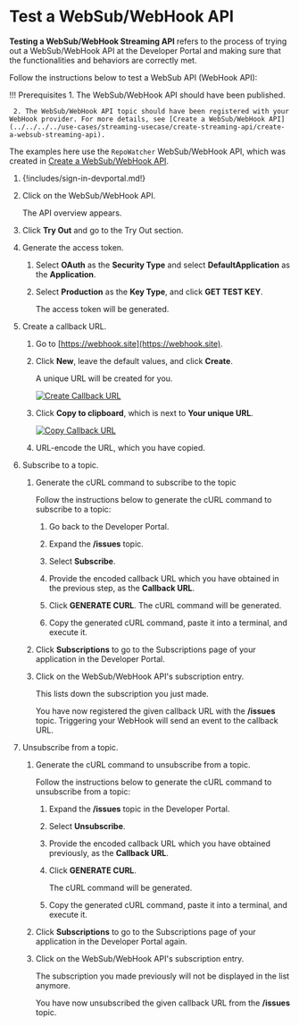 # Test a WebSub/WebHook API

**Testing a WebSub/WebHook Streaming API** refers to the process of trying out a WebSub/WebHook API at the Developer Portal and making sure that the functionalities and behaviors are correctly met.

Follow the instructions below to test a WebSub API (WebHook API):

!!! Prerequisites
     1. The WebSub/WebHook API should have been published.

     2. The WebSub/WebHook API topic should have been registered with your WebHook provider. For more details, see [Create a WebSub/WebHook API](../../../../use-cases/streaming-usecase/create-streaming-api/create-a-websub-streaming-api).

The examples here use the `RepoWatcher` WebSub/WebHook API, which was created in [Create a WebSub/WebHook API](../../../../use-cases/streaming-usecase/create-streaming-api/create-a-websub-streaming-api).

1. {!includes/sign-in-devportal.md!}

2. Click on the WebSub/WebHook API. 

      The API overview appears.

3. Click **Try Out** and go to the Try Out section.

4. Generate the access token.

     1. Select **OAuth** as the **Security Type** and select **DefaultApplication** as the **Application**.
     
     2. Select **Production** as the **Key Type**, and click **GET TEST KEY**. 
     
           The access token will be generated.

5. Create a callback URL. 

     1. Go to [https://webhook.site](https://webhook.site).

     2. Click **New**, leave the default values, and click **Create**. 
     
           A unique URL will be created for you. 

           [![Create Callback URL](/../../../assets/img/tutorials/streaming-api/websub-api-create-callback-url.png)](/../../../assets/img/tutorials/streaming-api/websub-api-create-callback-url.png)

     3. Click **Copy to clipboard**, which is next to **Your unique URL**.

           [![Copy Callback URL](../../../../assets/img/tutorials/streaming-api/websub-api-copy-callback-url.png)](../../../../assets/img/tutorials/streaming-api/websub-api-copy-callback-url.png)

     4. URL-encode the URL, which you have copied.

6. Subscribe to a topic.

      1. Generate the cURL command to subscribe to the topic
      
           Follow the instructions below to generate the cURL command to subscribe to a topic:

           1. Go back to the Developer Portal. 
          
           2. Expand the **/issues** topic.

           3. Select **Subscribe**.

           4. Provide the encoded callback URL which you have obtained in the previous step, as the **Callback URL**.

           5. Click **GENERATE CURL**. The cURL command will be generated.

           6. Copy the generated cURL command, paste it into a terminal, and execute it.

      2. Click **Subscriptions** to go to the Subscriptions page of your application in the Developer Portal. 

      3. Click on the WebSub/WebHook API's subscription entry.

           This lists down the subscription you just made.

           You have now registered the given callback URL with the **/issues** topic. Triggering your WebHook will send an event to the callback URL.

7. Unsubscribe from a topic.

     1. Generate the cURL command to unsubscribe from a topic.

           Follow the instructions below to generate the cURL command to unsubscribe from a topic:

           1. Expand the **/issues** topic in the Developer Portal.

           2. Select **Unsubscribe**.

           3. Provide the encoded callback URL which you have obtained previously, as the **Callback URL**.

           4. Click **GENERATE CURL**. 
          
               The cURL command will be generated.

           5. Copy the generated cURL command, paste it into a terminal, and execute it.

      2. Click **Subscriptions** to go to the Subscriptions page of your application in the Developer Portal again. 

      3. Click on the WebSub/WebHook API's subscription entry.

          The subscription you made previously will not be displayed in the list anymore.

          You have now unsubscribed the given callback URL from the **/issues** topic.

